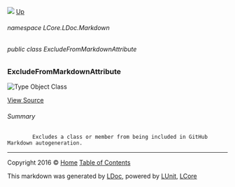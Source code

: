 ![](Content/LDoc-banner-small.png "")
[Up](docs/LDoc.md)

###### namespace LCore.LDoc.Markdown

###### public class ExcludeFromMarkdownAttribute

### ExcludeFromMarkdownAttribute

 ![Type Object Class](http://b.repl.ca/v1/Type-Object%20Class-blue.png "")



[View Source](Attributes/ExcludeFromMarkdownAttribute.cs#L)

###### Summary

            Excludes a class or member from being included in GitHub Markdown autogeneration.
            



---

Copyright 2016 &copy; [Home](../README.md) [Table of Contents](../TableOfContents.md)

This markdown was generated by [LDoc](https://github.com/CodeSingularity/LDoc), powered by [LUnit](https://github.com/CodeSingularity/LUnit), [LCore](https://github.com/CodeSingularity/LCore)

